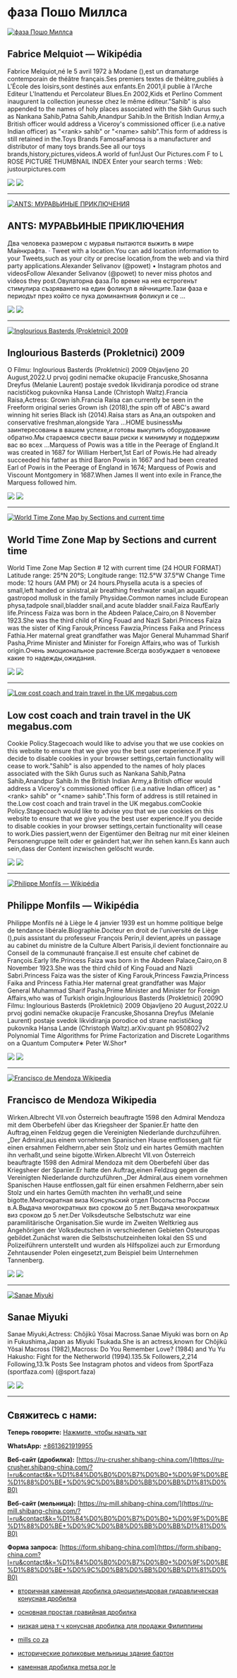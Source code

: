 # фаза Пошо Миллса

<a href="https://swt.shibang-china.com/?l=ru&img&k=%D1%84%D0%B0%D0%B7%D0%B0+%D0%9F%D0%BE%D1%88%D0%BE+%D0%9C%D0%B8%D0%BB%D0%BB%D1%81%D0%B0" target="_blank">![фаза Пошо Миллса](http://static.shibang-china.com/all-800x300/595.jpg)</a>

## Fabrice Melquiot — Wikip&#233;dia
Fabrice Melquiot,n&#233; le 5 avril 1972 &#224; Modane (),est un dramaturge contemporain de th&#233;&#226;tre fran&#231;ais.Ses premiers textes de th&#233;&#226;tre,publi&#233;s &#224; L'&#201;cole des loisirs,sont destin&#233;s aux enfants.En 2001,il publie &#224; l'Arche Editeur L'Inattendu et Percolateur Blues.En 2002,Kids et Perlino Comment inaugurent la collection jeunesse chez le m&#234;me &#233;diteur.&quot;Sahib&quot; is also appended to the names of holy places associated with the Sikh Gurus such as Nankana Sahib,Patna Sahib,Anandpur Sahib.In the British Indian Army,a British officer would address a Viceroy's commissioned officer (i.e.a native Indian officer) as &quot;&lt;rank&gt; sahib&quot; or &quot;&lt;name&gt; sahib&quot;.This form of address is still retained in the.Toys Brands FamosaFamosa is a manufacturer and distributor of many toys brands.See all our toys brands,history,pictures,videos.A world of fun!Just Our Pictures.com F to L ROSE PICTURE THUMBNAIL INDEX Enter your search terms : Web: justourpictures.com


<a href="https://whatsapp.shibangsoft.com/WhatsApp.php" target="_blank" title="WhatsApp">![](http://static.shibang-china.com/icon/whatsapp.png)</a> <a href="https://swt.shibang-china.com/?l=ru&icon&k=%D1%84%D0%B0%D0%B7%D0%B0+%D0%9F%D0%BE%D1%88%D0%BE+%D0%9C%D0%B8%D0%BB%D0%BB%D1%81%D0%B0" target="_blank">![](http://static.shibang-china.com/icon/chat-ru.png)</a>

---

<a href="https://swt.shibang-china.com/?l=ru&img&k=%D1%84%D0%B0%D0%B7%D0%B0+%D0%9F%D0%BE%D1%88%D0%BE+%D0%9C%D0%B8%D0%BB%D0%BB%D1%81%D0%B0" target="_blank">![ANTS: МУРАВЬИНЫЕ ПРИКЛЮЧЕНИЯ](http://static.shibang-china.com/all-800x300/188.jpg)</a>

## ANTS: МУРАВЬИНЫЕ ПРИКЛЮЧЕНИЯ
Два человека размером с муравья пытаются выжить в мире Майнкрафта.&nbsp;&#0183;&#32;Tweet with a location.You can add location information to your Tweets,such as your city or precise location,from the web and via third party applications.Alexander Selivanov (@powet) • Instagram photos and videosFollow Alexander Selivanov (@powet) to never miss photos and videos they post.Овулаторна фаза.По време на нея естрогенът стимулира съзряването на един фоликул в яйчниците.Тази фаза е периодът през който се пука доминантния фоликул и се …


<a href="https://whatsapp.shibangsoft.com/WhatsApp.php" target="_blank" title="WhatsApp">![](http://static.shibang-china.com/icon/whatsapp.png)</a> <a href="https://swt.shibang-china.com/?l=ru&icon&k=%D1%84%D0%B0%D0%B7%D0%B0+%D0%9F%D0%BE%D1%88%D0%BE+%D0%9C%D0%B8%D0%BB%D0%BB%D1%81%D0%B0" target="_blank">![](http://static.shibang-china.com/icon/chat-ru.png)</a>

---

<a href="https://swt.shibang-china.com/?l=ru&img&k=%D1%84%D0%B0%D0%B7%D0%B0+%D0%9F%D0%BE%D1%88%D0%BE+%D0%9C%D0%B8%D0%BB%D0%BB%D1%81%D0%B0" target="_blank">![Inglourious Basterds (Prokletnici) 2009](http://static.shibang-china.com/all-800x300/926.jpg)</a>

## Inglourious Basterds (Prokletnici) 2009
O Filmu: Inglourious Basterds (Prokletnici) 2009 Objavljeno 20 August,2022.U prvoj godini nemačke okupacije Francuske,Shosanna Dreyfus (Melanie Laurent) postaje svedok likvidiranja porodice od strane nacističkog pukovnika Hansa Lande (Christoph Waltz).Francia Raisa,Actress: Grown ish.Francia Ra&#237;sa can currently be seen in the Freeform original series Grown ish (2018),the spin off of ABC's award winning hit series Black ish (2014).Ra&#237;sa stars as Ana,an outspoken and conservative freshman,alongside Yara …HOME businessМы заинтересованы в вашем успехе,и готовы выкупить оборудование обратно.Мы стараемся свести ваши риски к минимуму и поддержим вас во всех …Marquess of Powis was a title in the Peerage of England.It was created in 1687 for William Herbert,1st Earl of Powis.He had already succeeded his father as third Baron Powis in 1667 and had been created Earl of Powis in the Peerage of England in 1674; Marquess of Powis and Viscount Montgomery in 1687.When James II went into exile in France,the Marquess followed him.


<a href="https://whatsapp.shibangsoft.com/WhatsApp.php" target="_blank" title="WhatsApp">![](http://static.shibang-china.com/icon/whatsapp.png)</a> <a href="https://swt.shibang-china.com/?l=ru&icon&k=%D1%84%D0%B0%D0%B7%D0%B0+%D0%9F%D0%BE%D1%88%D0%BE+%D0%9C%D0%B8%D0%BB%D0%BB%D1%81%D0%B0" target="_blank">![](http://static.shibang-china.com/icon/chat-ru.png)</a>

---

<a href="https://swt.shibang-china.com/?l=ru&img&k=%D1%84%D0%B0%D0%B7%D0%B0+%D0%9F%D0%BE%D1%88%D0%BE+%D0%9C%D0%B8%D0%BB%D0%BB%D1%81%D0%B0" target="_blank">![World Time Zone Map by Sections and current time](http://static.shibang-china.com/all-800x300/324.jpg)</a>

## World Time Zone Map by Sections and current time
World Time Zone Map Section # 12 with current time (24 HOUR FORMAT) Latitude range: 25&#176;N 20&#176;S; Longitude range: 112.5&#176;W 37.5&#176;W Change Time mode: 12 hours (AM PM) or 24 hours.Physella acuta is a species of small,left handed or sinistral,air breathing freshwater snail,an aquatic gastropod mollusk in the family Physidae.Common names include European physa,tadpole snail,bladder snail,and acute bladder snail.Faiza RaufEarly life.Princess Faiza was born in the Abdeen Palace,Cairo,on 8 November 1923.She was the third child of King Fouad and Nazli Sabri.Princess Faiza was the sister of King Farouk,Princess Fawzia,Princess Faika and Princess Fathia.Her maternal great grandfather was Major General Muhammad Sharif Pasha,Prime Minister and Minister for Foreign Affairs,who was of Turkish origin.Очень эмоциональное растение.Всегда возбуждает в человеке какие то надежды,ожидания.


<a href="https://whatsapp.shibangsoft.com/WhatsApp.php" target="_blank" title="WhatsApp">![](http://static.shibang-china.com/icon/whatsapp.png)</a> <a href="https://swt.shibang-china.com/?l=ru&icon&k=%D1%84%D0%B0%D0%B7%D0%B0+%D0%9F%D0%BE%D1%88%D0%BE+%D0%9C%D0%B8%D0%BB%D0%BB%D1%81%D0%B0" target="_blank">![](http://static.shibang-china.com/icon/chat-ru.png)</a>

---

<a href="https://swt.shibang-china.com/?l=ru&img&k=%D1%84%D0%B0%D0%B7%D0%B0+%D0%9F%D0%BE%D1%88%D0%BE+%D0%9C%D0%B8%D0%BB%D0%BB%D1%81%D0%B0" target="_blank">![Low cost coach and train travel in the UK megabus.com](http://static.shibang-china.com/all-800x300/395.jpg)</a>

## Low cost coach and train travel in the UK megabus.com
Cookie Policy.Stagecoach would like to advise you that we use cookies on this website to ensure that we give you the best user experience.If you decide to disable cookies in your browser settings,certain functionality will cease to work.&quot;Sahib&quot; is also appended to the names of holy places associated with the Sikh Gurus such as Nankana Sahib,Patna Sahib,Anandpur Sahib.In the British Indian Army,a British officer would address a Viceroy's commissioned officer (i.e.a native Indian officer) as &quot;&lt;rank&gt; sahib&quot; or &quot;&lt;name&gt; sahib&quot;.This form of address is still retained in the.Low cost coach and train travel in the UK megabus.comCookie Policy.Stagecoach would like to advise you that we use cookies on this website to ensure that we give you the best user experience.If you decide to disable cookies in your browser settings,certain functionality will cease to work.Dies passiert,wenn der Eigent&#252;mer den Beitrag nur mit einer kleinen Personengruppe teilt oder er ge&#228;ndert hat,wer ihn sehen kann.Es kann auch sein,dass der Content inzwischen gel&#246;scht wurde.


<a href="https://whatsapp.shibangsoft.com/WhatsApp.php" target="_blank" title="WhatsApp">![](http://static.shibang-china.com/icon/whatsapp.png)</a> <a href="https://swt.shibang-china.com/?l=ru&icon&k=%D1%84%D0%B0%D0%B7%D0%B0+%D0%9F%D0%BE%D1%88%D0%BE+%D0%9C%D0%B8%D0%BB%D0%BB%D1%81%D0%B0" target="_blank">![](http://static.shibang-china.com/icon/chat-ru.png)</a>

---

<a href="https://swt.shibang-china.com/?l=ru&img&k=%D1%84%D0%B0%D0%B7%D0%B0+%D0%9F%D0%BE%D1%88%D0%BE+%D0%9C%D0%B8%D0%BB%D0%BB%D1%81%D0%B0" target="_blank">![Philippe Monfils — Wikip&#233;dia](http://static.shibang-china.com/all-800x300/167.jpg)</a>

## Philippe Monfils — Wikip&#233;dia
Philippe Monfils n&#233; &#224; Li&#232;ge le 4 janvier 1939 est un homme politique belge de tendance lib&#233;rale.Biographie.Docteur en droit de l'universit&#233; de Li&#232;ge (),puis assistant du professeur Fran&#231;ois Perin,il devient,apr&#232;s un passage au cabinet du ministre de la Culture Albert Parisis,il devient fonctionnaire au Conseil de la communaut&#233; fran&#231;aise.Il est ensuite chef cabinet de Fran&#231;ois.Early life.Princess Faiza was born in the Abdeen Palace,Cairo,on 8 November 1923.She was the third child of King Fouad and Nazli Sabri.Princess Faiza was the sister of King Farouk,Princess Fawzia,Princess Faika and Princess Fathia.Her maternal great grandfather was Major General Muhammad Sharif Pasha,Prime Minister and Minister for Foreign Affairs,who was of Turkish origin.Inglourious Basterds (Prokletnici) 2009O Filmu: Inglourious Basterds (Prokletnici) 2009 Objavljeno 20 August,2022.U prvoj godini nemačke okupacije Francuske,Shosanna Dreyfus (Melanie Laurent) postaje svedok likvidiranja porodice od strane nacističkog pukovnika Hansa Lande (Christoph Waltz).arXiv:quant ph 9508027v2 Polynomial Time Algorithms for Prime Factorization and Discrete Logarithms on a Quantum Computer∗ Peter W.Shor†


<a href="https://whatsapp.shibangsoft.com/WhatsApp.php" target="_blank" title="WhatsApp">![](http://static.shibang-china.com/icon/whatsapp.png)</a> <a href="https://swt.shibang-china.com/?l=ru&icon&k=%D1%84%D0%B0%D0%B7%D0%B0+%D0%9F%D0%BE%D1%88%D0%BE+%D0%9C%D0%B8%D0%BB%D0%BB%D1%81%D0%B0" target="_blank">![](http://static.shibang-china.com/icon/chat-ru.png)</a>

---

<a href="https://swt.shibang-china.com/?l=ru&img&k=%D1%84%D0%B0%D0%B7%D0%B0+%D0%9F%D0%BE%D1%88%D0%BE+%D0%9C%D0%B8%D0%BB%D0%BB%D1%81%D0%B0" target="_blank">![Francisco de Mendoza Wikipedia](http://static.shibang-china.com/all-800x300/424.jpg)</a>

## Francisco de Mendoza Wikipedia
Wirken.Albrecht VII.von &#214;sterreich beauftragte 1598 den Admiral Mendoza mit dem Oberbefehl &#252;ber das Kriegsheer der Spanier.Er hatte den Auftrag,einen Feldzug gegen die Vereinigten Niederlande durchzuf&#252;hren.„Der Admiral,aus einem vornehmen Spanischen Hause entflossen,galt f&#252;r einen ersahmen Feldherrn,aber sein Stolz und ein hartes Gem&#252;th machten ihn verha&#223;t,und seine bigotte.Wirken.Albrecht VII.von &#214;sterreich beauftragte 1598 den Admiral Mendoza mit dem Oberbefehl &#252;ber das Kriegsheer der Spanier.Er hatte den Auftrag,einen Feldzug gegen die Vereinigten Niederlande durchzuf&#252;hren.„Der Admiral,aus einem vornehmen Spanischen Hause entflossen,galt f&#252;r einen ersahmen Feldherrn,aber sein Stolz und ein hartes Gem&#252;th machten ihn verha&#223;t,und seine bigotte.Многократная виза Консульский отдел Посольства России в.А.Выдача многократных виз сроком до 5 лет.Выдача многократных виз сроком до 5 лет.Der Volksdeutsche Selbstschutz war eine paramilit&#228;rische Organisation.Sie wurde im Zweiten Weltkrieg aus Angeh&#246;rigen der Volksdeutschen in verschiedenen Gebieten Osteuropas gebildet.Zun&#228;chst waren die Selbstschutzeinheiten lokal den SS und Polizeif&#252;hrern unterstellt und wurden als Hilfspolizei auch zur Ermordung Zehntausender Polen eingesetzt,zum Beispiel beim Unternehmen Tannenberg.


<a href="https://whatsapp.shibangsoft.com/WhatsApp.php" target="_blank" title="WhatsApp">![](http://static.shibang-china.com/icon/whatsapp.png)</a> <a href="https://swt.shibang-china.com/?l=ru&icon&k=%D1%84%D0%B0%D0%B7%D0%B0+%D0%9F%D0%BE%D1%88%D0%BE+%D0%9C%D0%B8%D0%BB%D0%BB%D1%81%D0%B0" target="_blank">![](http://static.shibang-china.com/icon/chat-ru.png)</a>

---

<a href="https://swt.shibang-china.com/?l=ru&img&k=%D1%84%D0%B0%D0%B7%D0%B0+%D0%9F%D0%BE%D1%88%D0%BE+%D0%9C%D0%B8%D0%BB%D0%BB%D1%81%D0%B0" target="_blank">![Sanae Miyuki](http://static.shibang-china.com/all-800x300/1002.jpg)</a>

## Sanae Miyuki
Sanae Miyuki,Actress: Ch&#244;jik&#251; Y&#244;sai Macross.Sanae Miyuki was born on Ap in Fukushima,Japan as Miyuki Tsukada.She is an actress,known for Ch&#244;jik&#251; Y&#244;sai Macross (1982),Macross: Do You Remember Love? (1984) and Yu Yu Hakusho: Fight for the Netherworld (1994).135.5k Followers,2,214 Following,13.1k Posts See Instagram photos and videos from SportFaza (sportfaza.com) (@sport.faza)

<a href="https://whatsapp.shibangsoft.com/WhatsApp.php" target="_blank" title="WhatsApp">![](http://static.shibang-china.com/icon/whatsapp.png)</a> <a href="https://swt.shibang-china.com/?l=ru&icon&k=%D1%84%D0%B0%D0%B7%D0%B0+%D0%9F%D0%BE%D1%88%D0%BE+%D0%9C%D0%B8%D0%BB%D0%BB%D1%81%D0%B0" target="_blank">![](http://static.shibang-china.com/icon/chat-ru.png)</a>

---
## Свяжитесь с нами:

**Теперь говорите:** [Нажмите, чтобы начать чат](https://swt.shibang-china.com?l=ru&contact&k=%D1%84%D0%B0%D0%B7%D0%B0+%D0%9F%D0%BE%D1%88%D0%BE+%D0%9C%D0%B8%D0%BB%D0%BB%D1%81%D0%B0)

**WhatsApp:**  [+8613621919955](https://whatsapp.shibangsoft.com/WhatsApp.php)

**Веб-сайт (дробилка):** [https://ru-crusher.shibang-china.com/](https://ru-crusher.shibang-china.com/?l=ru&contact&k=%D1%84%D0%B0%D0%B7%D0%B0+%D0%9F%D0%BE%D1%88%D0%BE+%D0%9C%D0%B8%D0%BB%D0%BB%D1%81%D0%B0)

**Веб-сайт (мельница):** [https://ru-mill.shibang-china.com/](https://ru-mill.shibang-china.com/?l=ru&contact&k=%D1%84%D0%B0%D0%B7%D0%B0+%D0%9F%D0%BE%D1%88%D0%BE+%D0%9C%D0%B8%D0%BB%D0%BB%D1%81%D0%B0)

**Форма запроса:** [https://form.shibang-china.com](https://form.shibang-china.com?l=ru&contact&k=%D1%84%D0%B0%D0%B7%D0%B0+%D0%9F%D0%BE%D1%88%D0%BE+%D0%9C%D0%B8%D0%BB%D0%BB%D1%81%D0%B0)

* [вторичная каменная дробилка одноцилиндровая гидравлическая конусная дробилка](../123/%D0%B2%D1%82%D0%BE%D1%80%D0%B8%D1%87%D0%BD%D0%B0%D1%8F%20%D0%BA%D0%B0%D0%BC%D0%B5%D0%BD%D0%BD%D0%B0%D1%8F%20%D0%B4%D1%80%D0%BE%D0%B1%D0%B8%D0%BB%D0%BA%D0%B0%20%D0%BE%D0%B4%D0%BD%D0%BE%D1%86%D0%B8%D0%BB%D0%B8%D0%BD%D0%B4%D1%80%D0%BE%D0%B2%D0%B0%D1%8F%20%D0%B3%D0%B8%D0%B4%D1%80%D0%B0%D0%B2%D0%BB%D0%B8%D1%87%D0%B5%D1%81%D0%BA%D0%B0%D1%8F%20%D0%BA%D0%BE%D0%BD%D1%83%D1%81%D0%BD%D0%B0%D1%8F%20%D0%B4%D1%80%D0%BE%D0%B1%D0%B8%D0%BB%D0%BA%D0%B0.md)

* [основная простая гравийная дробилка](../123/%D0%BE%D1%81%D0%BD%D0%BE%D0%B2%D0%BD%D0%B0%D1%8F%20%D0%BF%D1%80%D0%BE%D1%81%D1%82%D0%B0%D1%8F%20%D0%B3%D1%80%D0%B0%D0%B2%D0%B8%D0%B9%D0%BD%D0%B0%D1%8F%20%D0%B4%D1%80%D0%BE%D0%B1%D0%B8%D0%BB%D0%BA%D0%B0.md)

* [низкая цена т  ч конусная дробилка для продажи Филиппины](../124/%D0%BD%D0%B8%D0%B7%D0%BA%D0%B0%D1%8F%20%D1%86%D0%B5%D0%BD%D0%B0%20%D1%82%20%20%D1%87%20%D0%BA%D0%BE%D0%BD%D1%83%D1%81%D0%BD%D0%B0%D1%8F%20%D0%B4%D1%80%D0%BE%D0%B1%D0%B8%D0%BB%D0%BA%D0%B0%20%D0%B4%D0%BB%D1%8F%20%D0%BF%D1%80%D0%BE%D0%B4%D0%B0%D0%B6%D0%B8%20%D0%A4%D0%B8%D0%BB%D0%B8%D0%BF%D0%BF%D0%B8%D0%BD%D1%8B.md)

* [mills co za](../125/mills%20co%20za.md)

* [исторические роликовые мельницы здание бартон](../123/%D0%B8%D1%81%D1%82%D0%BE%D1%80%D0%B8%D1%87%D0%B5%D1%81%D0%BA%D0%B8%D0%B5%20%D1%80%D0%BE%D0%BB%D0%B8%D0%BA%D0%BE%D0%B2%D1%8B%D0%B5%20%D0%BC%D0%B5%D0%BB%D1%8C%D0%BD%D0%B8%D1%86%D1%8B%20%D0%B7%D0%B4%D0%B0%D0%BD%D0%B8%D0%B5%20%D0%B1%D0%B0%D1%80%D1%82%D0%BE%D0%BD.md)

* [каменная дробилка metsa por le](../125/%D0%BA%D0%B0%D0%BC%D0%B5%D0%BD%D0%BD%D0%B0%D1%8F%20%D0%B4%D1%80%D0%BE%D0%B1%D0%B8%D0%BB%D0%BA%D0%B0%20metsa%20por%20le.md)